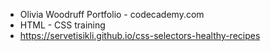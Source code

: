 - Olivia Woodruff Portfolio - codecademy.com
- HTML - CSS training
- https://servetisikli.github.io/css-selectors-healthy-recipes
